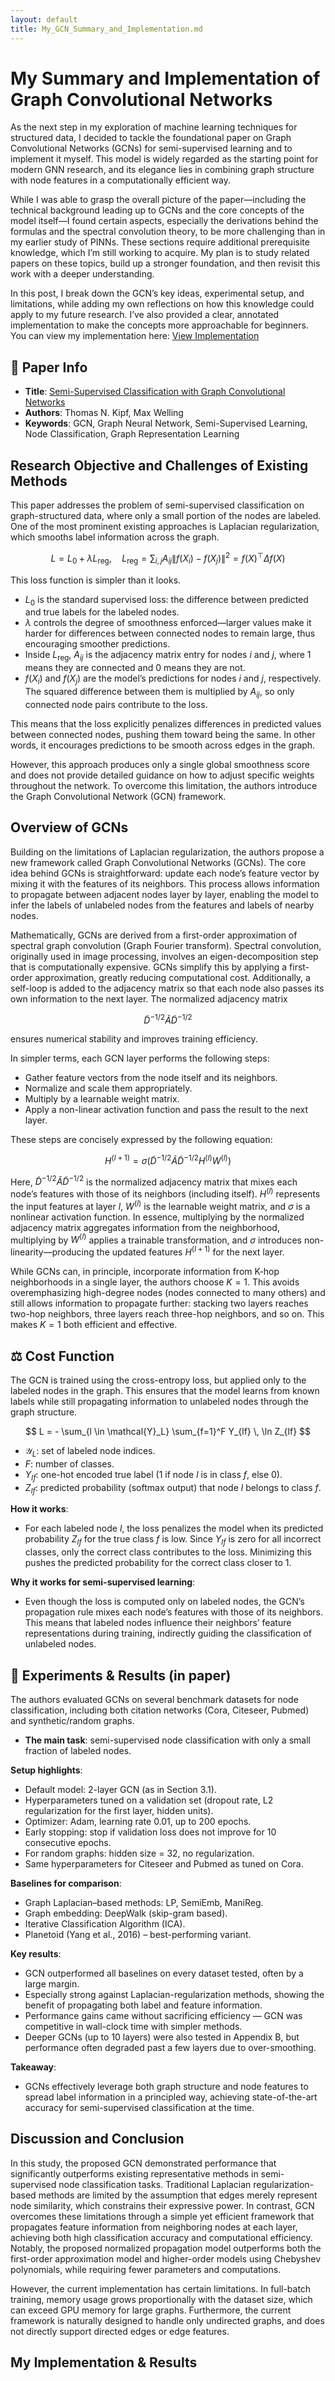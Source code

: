 ```yaml
---
layout: default
title: My_GCN_Summary_and_Implementation.md
---
```


<!-- MathJax Configuration -->
<script>
  MathJax = {
    tex: {
      inlineMath: [['$', '$'], ['\\(', '\\)']],
      displayMath: [['$$', '$$'], ['\\[', '\\]']],
      processEscapes: true
    }
  };
</script>
<!-- MathJax Script -->
<script type="text/javascript" async
  src="https://cdn.jsdelivr.net/npm/mathjax@3/es5/tex-mml-chtml.js">
</script>

# My Summary and Implementation of Graph Convolutional Networks

As the next step in my exploration of machine learning techniques for structured data, I decided to tackle the foundational paper on Graph Convolutional Networks (GCNs) for semi-supervised learning and to implement it myself. This model is widely regarded as the starting point for modern GNN research, and its elegance lies in combining graph structure with node features in a computationally efficient way.

While I was able to grasp the overall picture of the paper—including the technical background leading up to GCNs and the core concepts of the model itself—I found certain aspects, especially the derivations behind the formulas and the spectral convolution theory, to be more challenging than in my earlier study of PINNs. These sections require additional prerequisite knowledge, which I’m still working to acquire. My plan is to study related papers on these topics, build up a stronger foundation, and then revisit this work with a deeper understanding.

In this post, I break down the GCN’s key ideas, experimental setup, and limitations, while adding my own reflections on how this knowledge could apply to my future research. I’ve also provided a clear, annotated implementation to make the concepts more approachable for beginners. You can view my implementation here: [View Implementation](https://github.com/skato-kx/skato-kx.github.io-pinn-research)

## 🔗 Paper Info

- **Title**: [Semi-Supervised Classification with Graph Convolutional Networks](https://arxiv.org/abs/1609.02907)
- **Authors**: Thomas N. Kipf, Max Welling
- **Keywords**: GCN, Graph Neural Network, Semi-Supervised Learning, Node Classification, Graph Representation Learning

## Research Objective and Challenges of Existing Methods

This paper addresses the problem of semi-supervised classification on graph-structured data, where only a small portion of the nodes are labeled. One of the most prominent existing approaches is Laplacian regularization, which smooths label information across the graph.

$$
L = L_0 + \lambda L_{\mathrm{reg}}, \quad L_{\mathrm{reg}} = \sum_{i,j} A_{ij} \| f(X_i) - f(X_j) \|^2 = f(X)^{\top} \Delta f(X)
$$

This loss function is simpler than it looks.

- $L_0$ is the standard supervised loss: the difference between predicted and true labels for the labeled nodes.
- $\lambda$ controls the degree of smoothness enforced—larger values make it harder for differences between connected nodes to remain large, thus encouraging smoother predictions.
- Inside $L_{\mathrm{reg}}$, $A_{ij}$ is the adjacency matrix entry for nodes $i$ and $j$, where 1 means they are connected and 0 means they are not.
- $f(X_i)$ and $f(X_j)$ are the model’s predictions for nodes $i$ and $j$, respectively. The squared difference between them is multiplied by $A_{ij}$, so only connected node pairs contribute to the loss.

This means that the loss explicitly penalizes differences in predicted values between connected nodes, pushing them toward being the same. In other words, it encourages predictions to be smooth across edges in the graph.

However, this approach produces only a single global smoothness score and does not provide detailed guidance on how to adjust specific weights throughout the network. To overcome this limitation, the authors introduce the Graph Convolutional Network (GCN) framework.

## Overview of GCNs

Building on the limitations of Laplacian regularization, the authors propose a new framework called Graph Convolutional Networks (GCNs). The core idea behind GCNs is straightforward: update each node’s feature vector by mixing it with the features of its neighbors. This process allows information to propagate between adjacent nodes layer by layer, enabling the model to infer the labels of unlabeled nodes from the features and labels of nearby nodes.

Mathematically, GCNs are derived from a first-order approximation of spectral graph convolution (Graph Fourier transform). Spectral convolution, originally used in image processing, involves an eigen-decomposition step that is computationally expensive. GCNs simplify this by applying a first-order approximation, greatly reducing computational cost. Additionally, a self-loop is added to the adjacency matrix so that each node also passes its own information to the next layer. The normalized adjacency matrix

$$
\tilde{D}^{-1/2} \tilde{A} \tilde{D}^{-1/2}
$$

ensures numerical stability and improves training efficiency.

In simpler terms, each GCN layer performs the following steps:
- Gather feature vectors from the node itself and its neighbors.
- Normalize and scale them appropriately.
- Multiply by a learnable weight matrix.
- Apply a non-linear activation function and pass the result to the next layer.

These steps are concisely expressed by the following equation:

$$
H^{(l+1)} = \sigma\left(\tilde{D}^{-1/2} \tilde{A} \tilde{D}^{-1/2} H^{(l)} W^{(l)}\right)
$$

Here, $\tilde{D}^{-1/2} \tilde{A} \tilde{D}^{-1/2}$ is the normalized adjacency matrix that mixes each node’s features with those of its neighbors (including itself). $H^{(l)}$ represents the input features at layer $l$, $W^{(l)}$ is the learnable weight matrix, and $\sigma$ is a nonlinear activation function. In essence, multiplying by the normalized adjacency matrix aggregates information from the neighborhood, multiplying by $W^{(l)}$ applies a trainable transformation, and $\sigma$ introduces non-linearity—producing the updated features $H^{(l+1)}$ for the next layer.

While GCNs can, in principle, incorporate information from K-hop neighborhoods in a single layer, the authors choose $K = 1$. This avoids overemphasizing high-degree nodes (nodes connected to many others) and still allows information to propagate further: stacking two layers reaches two-hop neighbors, three layers reach three-hop neighbors, and so on. This makes $K = 1$ both efficient and effective.

## ⚖️ Cost Function

The GCN is trained using the cross-entropy loss, but applied only to the labeled nodes in the graph. This ensures that the model learns from known labels while still propagating information to unlabeled nodes through the graph structure.

$$
L = - \sum_{l \in \mathcal{Y}_L} \sum_{f=1}^F Y_{lf} \, \ln Z_{lf}
$$

- $\mathcal{Y}_L$: set of labeled node indices.
- $F$: number of classes.
- $Y_{lf}$: one-hot encoded true label (1 if node $l$ is in class $f$, else 0).
- $Z_{lf}$: predicted probability (softmax output) that node $l$ belongs to class $f$.

**How it works**:
- For each labeled node $l$, the loss penalizes the model when its predicted probability $Z_{lf}$ for the true class $f$ is low. Since $Y_{lf}$ is zero for all incorrect classes, only the correct class contributes to the loss. Minimizing this pushes the predicted probability for the correct class closer to 1.

**Why it works for semi-supervised learning**:
- Even though the loss is computed only on labeled nodes, the GCN’s propagation rule mixes each node’s features with those of its neighbors. This means that labeled nodes influence their neighbors’ feature representations during training, indirectly guiding the classification of unlabeled nodes.

## 🧪 Experiments & Results (in paper)

The authors evaluated GCNs on several benchmark datasets for node classification, including both citation networks (Cora, Citeseer, Pubmed) and synthetic/random graphs.

- **The main task**: semi-supervised node classification with only a small fraction of labeled nodes.

**Setup highlights**:
- Default model: 2-layer GCN (as in Section 3.1).
- Hyperparameters tuned on a validation set (dropout rate, L2 regularization for the first layer, hidden units).
- Optimizer: Adam, learning rate 0.01, up to 200 epochs.
- Early stopping: stop if validation loss does not improve for 10 consecutive epochs.
- For random graphs: hidden size = 32, no regularization.
- Same hyperparameters for Citeseer and Pubmed as tuned on Cora.

**Baselines for comparison**:
- Graph Laplacian–based methods: LP, SemiEmb, ManiReg.
- Graph embedding: DeepWalk (skip-gram based).
- Iterative Classification Algorithm (ICA).
- Planetoid (Yang et al., 2016) – best-performing variant.

**Key results**:
- GCN outperformed all baselines on every dataset tested, often by a large margin.
- Especially strong against Laplacian-regularization methods, showing the benefit of propagating both label and feature information.
- Performance gains came without sacrificing efficiency — GCN was competitive in wall-clock time with simpler methods.
- Deeper GCNs (up to 10 layers) were also tested in Appendix B, but performance often degraded past a few layers due to over-smoothing.

**Takeaway**:
- GCNs effectively leverage both graph structure and node features to spread label information in a principled way, achieving state-of-the-art accuracy for semi-supervised classification at the time.

## Discussion and Conclusion

In this study, the proposed GCN demonstrated performance that significantly outperforms existing representative methods in semi-supervised node classification tasks. Traditional Laplacian regularization-based methods are limited by the assumption that edges merely represent node similarity, which constrains their expressive power. In contrast, GCN overcomes these limitations through a simple yet efficient framework that propagates feature information from neighboring nodes at each layer, achieving both high classification accuracy and computational efficiency. Notably, the proposed normalized propagation model outperforms both the first-order approximation model and higher-order models using Chebyshev polynomials, while requiring fewer parameters and computations.

However, the current implementation has certain limitations. In full-batch training, memory usage grows proportionally with the dataset size, which can exceed GPU memory for large graphs. Furthermore, the current framework is naturally designed to handle only undirected graphs, and does not directly support directed edges or edge features.

## My Implementation & Results
